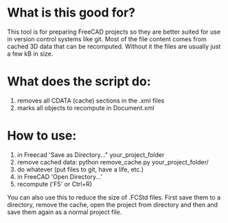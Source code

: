 # What is this good for?
This tool is for preparing FreeCAD projects so they are better suited for use in version control systems like git.
Most of the file content comes from cached 3D data that can be recomputed. Without it the files are usually just a few kB in size.

# What does the script do:
1. removes all CDATA (cache) sections in the .xml files
2. marks all objects to recompute in Document.xml

# How to use:
1. in Freecad 'Save as Directory..." your_project_folder
2. remove cached data:
  python remove_cache.py your_project_folder/
3. do whatever (put files to git, have a life, etc.)
4. in FreeCAD 'Open Directory...'
5. recompute ('F5' or Ctrl+R)

You can also use this to reduce the size of .FCStd files.
First save them to a directory, remove the cache, open the project from directory and then and save them again as a normal project file.
